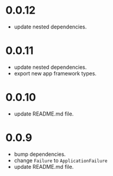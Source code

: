 # 0.0.12

- update nested dependencies.

# 0.0.11

- update nested dependencies.
- export new app framework types.

# 0.0.10

- update README.md file.

# 0.0.9

- bump dependencies.
- change `Failure` to `ApplicationFailure`
- update README.md file.
